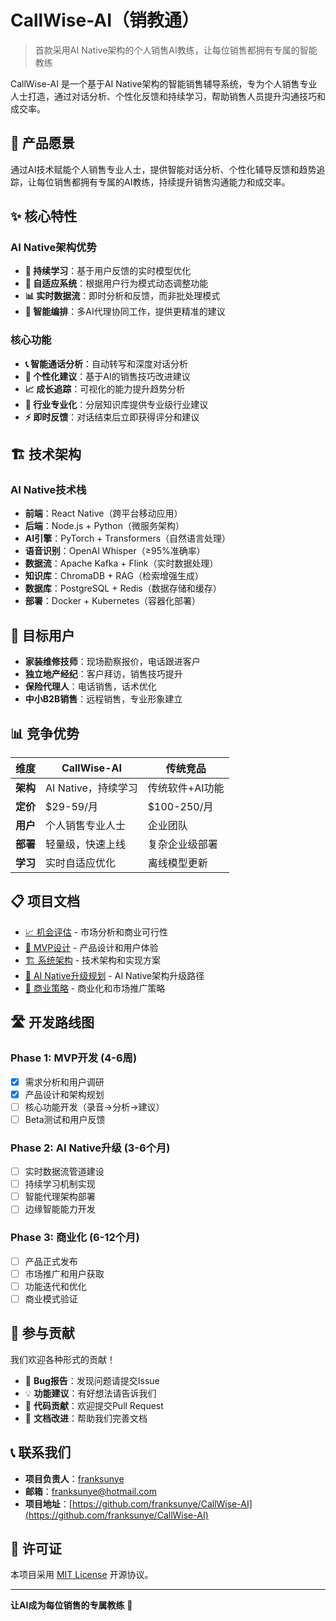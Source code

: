 # CallWise-AI（销教通）

> 首款采用AI Native架构的个人销售AI教练，让每位销售都拥有专属的智能教练

CallWise-AI 是一个基于AI Native架构的智能销售辅导系统，专为个人销售专业人士打造，通过对话分析、个性化反馈和持续学习，帮助销售人员提升沟通技巧和成交率。

## 🎯 产品愿景

通过AI技术赋能个人销售专业人士，提供智能对话分析、个性化辅导反馈和趋势追踪，让每位销售都拥有专属的AI教练，持续提升销售沟通能力和成交率。

## ✨ 核心特性

### AI Native架构优势
- **🧠 持续学习**：基于用户反馈的实时模型优化
- **🔄 自适应系统**：根据用户行为模式动态调整功能
- **📊 实时数据流**：即时分析和反馈，而非批处理模式
- **🤖 智能编排**：多AI代理协同工作，提供更精准的建议

### 核心功能
- **📞 智能通话分析**：自动转写和深度对话分析
- **📝 个性化建议**：基于AI的销售技巧改进建议
- **📈 成长追踪**：可视化的能力提升趋势分析
- **🎯 行业专业化**：分层知识库提供专业级行业建议
- **⚡ 即时反馈**：对话结束后立即获得评分和建议

## 🏗️ 技术架构

### AI Native技术栈
- **前端**：React Native（跨平台移动应用）
- **后端**：Node.js + Python（微服务架构）
- **AI引擎**：PyTorch + Transformers（自然语言处理）
- **语音识别**：OpenAI Whisper（≥95%准确率）
- **数据流**：Apache Kafka + Flink（实时数据处理）
- **知识库**：ChromaDB + RAG（检索增强生成）
- **数据库**：PostgreSQL + Redis（数据存储和缓存）
- **部署**：Docker + Kubernetes（容器化部署）

## 🎯 目标用户

- **家装维修技师**：现场勘察报价，电话跟进客户
- **独立地产经纪**：客户拜访，销售技巧提升
- **保险代理人**：电话销售，话术优化
- **中小B2B销售**：远程销售，专业形象建立

## 📊 竞争优势

| 维度 | CallWise-AI | 传统竞品 |
|------|-------------|----------|
| **架构** | AI Native，持续学习 | 传统软件+AI功能 |
| **定价** | $29-59/月 | $100-250/月 |
| **用户** | 个人销售专业人士 | 企业团队 |
| **部署** | 轻量级，快速上线 | 复杂企业级部署 |
| **学习** | 实时自适应优化 | 离线模型更新 |

## 📋 项目文档

- [📈 机会评估](./docs/00-opportunity-assessment.md) - 市场分析和商业可行性
- [🎨 MVP设计](./docs/10-mvp-design.md) - 产品设计和用户体验
- [🏗️ 系统架构](./docs/20-architecture.md) - 技术架构和实现方案
- [🚀 AI Native升级规划](./docs/25-ai-native-roadmap.md) - AI Native架构升级路径
- [💼 商业策略](./docs/30-business-strategy.md) - 商业化和市场推广策略

## 🛣️ 开发路线图

### Phase 1: MVP开发 (4-6周)
- [x] 需求分析和用户调研
- [x] 产品设计和架构规划
- [ ] 核心功能开发（录音→分析→建议）
- [ ] Beta测试和用户反馈

### Phase 2: AI Native升级 (3-6个月)
- [ ] 实时数据流管道建设
- [ ] 持续学习机制实现
- [ ] 智能代理架构部署
- [ ] 边缘智能能力开发

### Phase 3: 商业化 (6-12个月)
- [ ] 产品正式发布
- [ ] 市场推广和用户获取
- [ ] 功能迭代和优化
- [ ] 商业模式验证

## 🤝 参与贡献

我们欢迎各种形式的贡献！

- 🐛 **Bug报告**：发现问题请提交Issue
- 💡 **功能建议**：有好想法请告诉我们
- 🔧 **代码贡献**：欢迎提交Pull Request
- 📖 **文档改进**：帮助我们完善文档

## 📞 联系我们

- **项目负责人**：[franksunye](https://github.com/franksunye)
- **邮箱**：franksunye@hotmail.com
- **项目地址**：[https://github.com/franksunye/CallWise-AI](https://github.com/franksunye/CallWise-AI)

## 📄 许可证

本项目采用 [MIT License](LICENSE) 开源协议。

---

**让AI成为每位销售的专属教练** 🚀